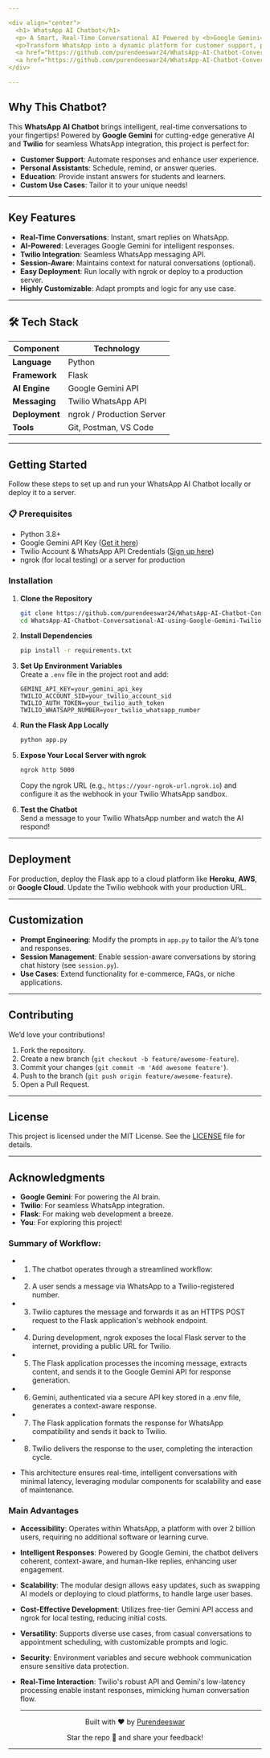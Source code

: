 ```yaml
---

<div align="center">
  <h1> WhatsApp AI Chatbot</h1>
  <p> A Smart, Real-Time Conversational AI Powered by <b>Google Gemini</b> & <b>Twilio</b> </p>
  <p>Transform WhatsApp into a dynamic platform for customer support, personal assistance, or education with this customizable chatbot built on Python and Flask!</p>
  <a href="https://github.com/purendeeswar24/WhatsApp-AI-Chatbot-Conversational-AI-using-Google-Gemini-Twilio"><img src="https://img.shields.io/github/stars/purendeeswar24/WhatsApp-AI-Chatbot-Conversational-AI-using-Google-Gemini-Twilio?style=social" alt="GitHub Stars"></a>
  <a href="https://github.com/purendeeswar24/WhatsApp-AI-Chatbot-Conversational-AI-using-Google-Gemini-Twilio/blob/main/LICENSE"><img src="https://img.shields.io/github/license/purendeeswar24/WhatsApp-AI-Chatbot-Conversational-AI-using-Google-Gemini-Twilio" alt="License"></a>
</div>

---
```


##  Why This Chatbot?

This **WhatsApp AI Chatbot** brings intelligent, real-time conversations to your fingertips! Powered by **Google Gemini** for cutting-edge generative AI and **Twilio** for seamless WhatsApp integration, this project is perfect for:

-  **Customer Support**: Automate responses and enhance user experience.
-  **Personal Assistants**: Schedule, remind, or answer queries.
-  **Education**: Provide instant answers for students and learners.
-  **Custom Use Cases**: Tailor it to your unique needs!

---

##  Key Features

-  **Real-Time Conversations**: Instant, smart replies on WhatsApp.
-  **AI-Powered**: Leverages Google Gemini for intelligent responses.
-  **Twilio Integration**: Seamless WhatsApp messaging API.
-  **Session-Aware**: Maintains context for natural conversations (optional).
-  **Easy Deployment**: Run locally with ngrok or deploy to a production server.
-  **Highly Customizable**: Adapt prompts and logic for any use case.

---

## 🛠 Tech Stack

| Component       | Technology                            |
|-----------------|---------------------------------------|
| **Language**    |  Python                             |
| **Framework**   |  Flask                              |
| **AI Engine**   |  Google Gemini API                  |
| **Messaging**   |  Twilio WhatsApp API                |
| **Deployment**  |  ngrok / Production Server          |
| **Tools**       |  Git, Postman, VS Code             |

---

##  Getting Started

Follow these steps to set up and run your WhatsApp AI Chatbot locally or deploy it to a server.

### 📋 Prerequisites

-  Python 3.8+
-  Google Gemini API Key ([Get it here](https://cloud.google.com/gemini))
-  Twilio Account & WhatsApp API Credentials ([Sign up here](https://www.twilio.com))
-  ngrok (for local testing) or a server for production

###  Installation

1. **Clone the Repository**  
   ```bash
   git clone https://github.com/purendeeswar24/WhatsApp-AI-Chatbot-Conversational-AI-using-Google-Gemini-Twilio.git
   cd WhatsApp-AI-Chatbot-Conversational-AI-using-Google-Gemini-Twilio
   ```

2. **Install Dependencies**  
   ```bash
   pip install -r requirements.txt
   ```

3. **Set Up Environment Variables**  
   Create a `.env` file in the project root and add:
   ```env
   GEMINI_API_KEY=your_gemini_api_key
   TWILIO_ACCOUNT_SID=your_twilio_account_sid
   TWILIO_AUTH_TOKEN=your_twilio_auth_token
   TWILIO_WHATSAPP_NUMBER=your_twilio_whatsapp_number
   ```

4. **Run the Flask App Locally**  
   ```bash
   python app.py
   ```

5. **Expose Your Local Server with ngrok**  
   ```bash
   ngrok http 5000
   ```
   Copy the ngrok URL (e.g., `https://your-ngrok-url.ngrok.io`) and configure it as the webhook in your Twilio WhatsApp sandbox.

6. **Test the Chatbot**  
   Send a message to your Twilio WhatsApp number and watch the AI respond! 

---

##  Deployment

For production, deploy the Flask app to a cloud platform like **Heroku**, **AWS**, or **Google Cloud**. Update the Twilio webhook with your production URL.

---

##  Customization

- **Prompt Engineering**: Modify the prompts in `app.py` to tailor the AI’s tone and responses.
- **Session Management**: Enable session-aware conversations by storing chat history (see `session.py`).
- **Use Cases**: Extend functionality for e-commerce, FAQs, or niche applications.

---

##  Contributing

We’d love your contributions! 
1. Fork the repository.
2. Create a new branch (`git checkout -b feature/awesome-feature`).
3. Commit your changes (`git commit -m 'Add awesome feature'`).
4. Push to the branch (`git push origin feature/awesome-feature`).
5. Open a Pull Request.

---

##  License

This project is licensed under the MIT License. See the [LICENSE](LICENSE) file for details.

---

##  Acknowledgments

- **Google Gemini**: For powering the AI brain.
- **Twilio**: For seamless WhatsApp integration.
- **Flask**: For making web development a breeze.
- **You**: For exploring this project! 

### Summary of Workflow:
- 1. The chatbot operates through a streamlined workflow:
- 2. A user sends a message via WhatsApp to a Twilio-registered number.
- 3. Twilio captures the message and forwards it as an HTTPS POST request to the Flask application's webhook endpoint.
- 4. During development, ngrok exposes the local Flask server to the internet, providing a public URL for Twilio.
- 5. The Flask application processes the incoming message, extracts content, and sends it to the Google Gemini API for response generation.
- 6. Gemini, authenticated via a secure API key stored in a .env file, generates a context-aware response.
- 7. The Flask application formats the response for WhatsApp compatibility and sends it back to Twilio.
- 8. Twilio delivers the response to the user, completing the interaction cycle.

- This architecture ensures real-time, intelligent conversations with minimal latency, leveraging modular components for scalability and ease of maintenance.
  
### Main Advantages
- **Accessibility**: Operates within WhatsApp, a platform with over 2 billion users, requiring no additional software or learning curve.
- **Intelligent Responses**: Powered by Google Gemini, the chatbot delivers coherent, context-aware, and human-like replies, enhancing user engagement.
- **Scalability**: The modular design allows easy updates, such as swapping AI models or deploying to cloud platforms, to handle large user bases.
- **Cost-Effective Development**: Utilizes free-tier Gemini API access and ngrok for local testing, reducing initial costs.
- **Versatility**: Supports diverse use cases, from casual conversations to appointment scheduling, with customizable prompts and logic.
- **Security**: Environment variables and secure webhook communication ensure sensitive data protection.
- **Real-Time Interaction**: Twilio's robust API and Gemini's low-latency processing enable instant responses, mimicking human conversation flow.

  ---

<div align="center">
  <p>Built with ❤️ by <a href="https://github.com/purendeeswar24">Purendeeswar</a></p>
  <p>Star the repo 🌟 and share your feedback!</p>
</div>

---

